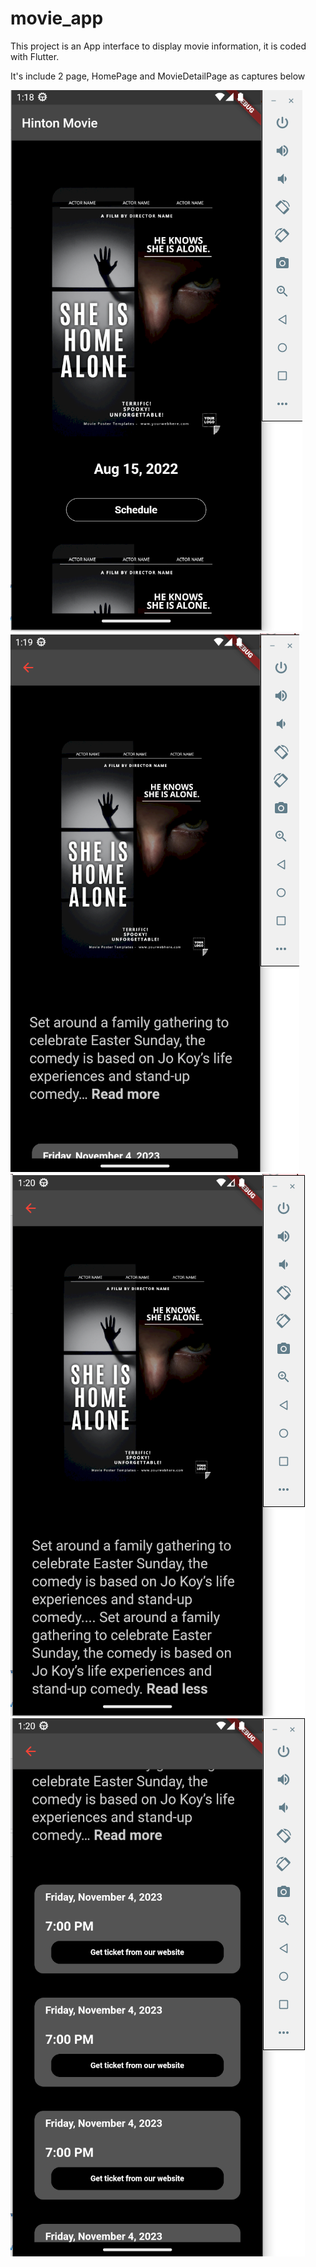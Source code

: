 # movie_app
This project is an App interface to display movie information, it is coded with Flutter.

It's include 2 page, HomePage and MovieDetailPage as captures below

![page1](./screen_shots/page1.png)
![page2_1](./screen_shots/page2_1.png)
![page2_2](./screen_shots/page2_2.png)
![page2_3](./screen_shots/page2_3.png)
